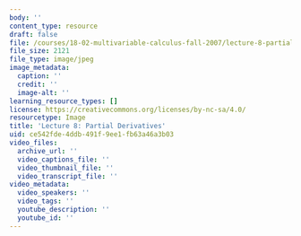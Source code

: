 ```yaml
---
body: ''
content_type: resource
draft: false
file: /courses/18-02-multivariable-calculus-fall-2007/lecture-8-partial-derivatives
file_size: 2121
file_type: image/jpeg
image_metadata:
  caption: ''
  credit: ''
  image-alt: ''
learning_resource_types: []
license: https://creativecommons.org/licenses/by-nc-sa/4.0/
resourcetype: Image
title: 'Lecture 8: Partial Derivatives'
uid: ce542fde-4ddb-491f-9ee1-fb63a46a3b03
video_files:
  archive_url: ''
  video_captions_file: ''
  video_thumbnail_file: ''
  video_transcript_file: ''
video_metadata:
  video_speakers: ''
  video_tags: ''
  youtube_description: ''
  youtube_id: ''
---
```

